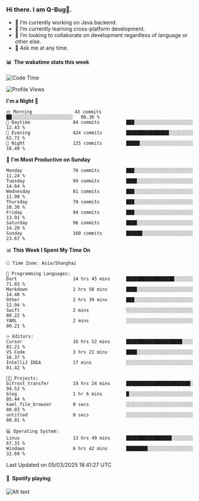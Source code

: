 ### Hi there. I am Q-Bug🐞.

- 🔭 I’m currently working on Java backend.
- 🌱 I’m currently learning cross-platform development.
- 👯 I’m looking to collaborate on development regardless of language or other else.
- 💬 Ask me at any time.

#### 📊 &nbsp;**The wakatime stats this week**  
<!--START_SECTION:waka-->
![Code Time](http://img.shields.io/badge/Code%20Time-280%20hrs%207%20mins-blue)

![Profile Views](http://img.shields.io/badge/Profile%20Views-0-blue)

**I'm a Night 🦉** 

```text
🌞 Morning                43 commits          ██░░░░░░░░░░░░░░░░░░░░░░░   06.36 % 
🌆 Daytime                84 commits          ███░░░░░░░░░░░░░░░░░░░░░░   12.43 % 
🌃 Evening                424 commits         ████████████████░░░░░░░░░   62.72 % 
🌙 Night                  125 commits         █████░░░░░░░░░░░░░░░░░░░░   18.49 % 
```
📅 **I'm Most Productive on Sunday** 

```text
Monday                   76 commits          ███░░░░░░░░░░░░░░░░░░░░░░   11.24 % 
Tuesday                  99 commits          ████░░░░░░░░░░░░░░░░░░░░░   14.64 % 
Wednesday                81 commits          ███░░░░░░░░░░░░░░░░░░░░░░   11.98 % 
Thursday                 70 commits          ███░░░░░░░░░░░░░░░░░░░░░░   10.36 % 
Friday                   94 commits          ███░░░░░░░░░░░░░░░░░░░░░░   13.91 % 
Saturday                 96 commits          ████░░░░░░░░░░░░░░░░░░░░░   14.20 % 
Sunday                   160 commits         ██████░░░░░░░░░░░░░░░░░░░   23.67 % 
```


📊 **This Week I Spent My Time On** 

```text
🕑︎ Time Zone: Asia/Shanghai

💬 Programming Languages: 
Dart                     14 hrs 45 mins      ██████████████████░░░░░░░   71.83 % 
Markdown                 2 hrs 58 mins       ████░░░░░░░░░░░░░░░░░░░░░   14.48 % 
Other                    2 hrs 39 mins       ███░░░░░░░░░░░░░░░░░░░░░░   12.94 % 
Swift                    2 mins              ░░░░░░░░░░░░░░░░░░░░░░░░░   00.22 % 
YAML                     2 mins              ░░░░░░░░░░░░░░░░░░░░░░░░░   00.21 % 

🔥 Editors: 
Cursor                   16 hrs 52 mins      █████████████████████░░░░   82.21 % 
VS Code                  3 hrs 21 mins       ████░░░░░░░░░░░░░░░░░░░░░   16.37 % 
IntelliJ IDEA            17 mins             ░░░░░░░░░░░░░░░░░░░░░░░░░   01.42 % 

🐱‍💻 Projects: 
bifrost_transfer         19 hrs 24 mins      ████████████████████████░   94.52 % 
blog                     1 hr 6 mins         █░░░░░░░░░░░░░░░░░░░░░░░░   05.44 % 
kael_file_browser        0 secs              ░░░░░░░░░░░░░░░░░░░░░░░░░   00.03 % 
untitled                 0 secs              ░░░░░░░░░░░░░░░░░░░░░░░░░   00.01 % 

💻 Operating System: 
Linux                    13 hrs 49 mins      █████████████████░░░░░░░░   67.31 % 
Windows                  6 hrs 42 mins       ████████░░░░░░░░░░░░░░░░░   32.69 % 
```


 Last Updated on 05/03/2025 18:41:27 UTC
<!--END_SECTION:waka-->

#### 🎵 &nbsp;**Spotify playing**  
![Alt text](https://spotify-recently-played-readme.vercel.app/api?user=e5y1o4x7kdt9kf2blu4wvmb4s&unique={true|1|on|yes})
